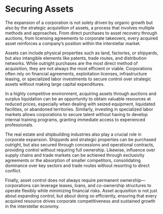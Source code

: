 # Securing Assets

The expansion of a corporation is not solely driven by organic growth but also by the strategic acquisition of assets, a process that involves multiple methods and approaches. From direct purchases to asset recovery through auctions, from licensing agreements to corporate takeovers, every acquired asset reinforces a company’s position within the interstellar market.

Assets can include physical properties such as land, factories, or shipyards, but also intangible elements like patents, trade routes, and distribution networks. While outright purchases are the most direct method of acquisition, they are not always the most efficient or viable. Corporations often rely on financial agreements, exploitation licenses, infrastructure leasing, or specialized labor investments to secure control over strategic assets without making large capital expenditures.

In a highly competitive environment, acquiring assets through auctions and surplus liquidation can be an opportunity to obtain valuable resources at reduced prices, especially when dealing with seized equipment, liquidated facilities, or abandoned territories. Similarly, investing in specialized labor markets allows corporations to secure talent without having to develop internal training programs, granting immediate access to experienced professionals.

The real estate and shipbuilding industries also play a crucial role in corporate expansion. Shipyards and strategic properties can be purchased outright, but also secured through concessions and operational contracts, providing control without requiring full ownership. Likewise, influence over supply chains and trade markets can be achieved through exclusivity agreements or the absorption of smaller competitors, consolidating dominance over key sectors and trade routes without resorting to direct conflict.

Finally, asset control does not always require permanent ownership—corporations can leverage leases, loans, and co-ownership structures to operate flexibly while minimizing financial risks. Asset acquisition is not just about expanding control, but about doing so efficiently, ensuring that every acquired resource drives corporate competitiveness and sustained growth in the interstellar economy.

